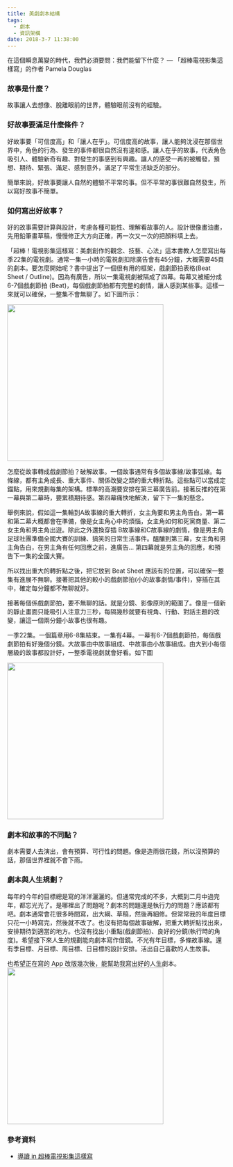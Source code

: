 ```yaml
---
title: 美劇劇本結構
tags:
  - 劇本
  - 資訊架構
date: 2018-3-7 11:38:00
---
```

在這個瞬息萬變的時代，我們必須要問：我們能留下什麼？ — 「超棒電視影集這樣寫」的作者 Pamela Douglas

### 故事是什麼？
故事讓人去想像、脫離眼前的世界，體驗眼前沒有的經驗。

### 好故事要滿足什麼條件？

好故事要「可信度高」和「讓人在乎」。可信度高的故事，讓人能夠沈浸在那個世界中，角色的行為、發生的事件都很自然沒有違和感。讓人在乎的故事，代表角色吸引人、體驗新奇有趣、對發生的事感到有興趣。讓人的感受一再的被觸發，預想、期待、緊張、滿足、感到意外，滿足了平常生活缺乏的部分。

<!--more-->
簡單來說，好故事要讓人自然的體驗不平常的事。但不平常的事很難自然發生，所以寫好故事不簡單。

### 如何寫出好故事？
好的故事需要計算與設計，考慮各種可能性、理解看故事的人。設計很像畫油畫，先用鉛筆畫草稿，慢慢修正大方向正確，再一次又一次的把顏料填上去。

「超棒！電視影集這樣寫：美劇創作的觀念、技藝、心法」這本書教人怎麼寫出每季22集的電視劇。通常一集一小時的電視劇扣除廣告會有45分鐘，大概需要45頁的劇本。要怎麼開始呢？書中提出了一個很有用的框架，戲劇節拍表格(Beat Sheet / Outline)。因為有廣告，所以一集電視劇被隔成了四幕。每幕又被細分成6-7個戲劇節拍 (Beat)，每個戲劇節拍都有完整的劇情，讓人感到某些事。這樣一來就可以確保，一整集不會無聊了。如下圖所示：

<img src="/img/tv_drama/1.jpeg" width="360">

怎麼從故事轉成戲劇節拍？破解故事。一個故事通常有多個故事線/故事弧線。每條線，都有主角成長、重大事件、關係改變之類的重大轉折點。這些點可以當成定錨點，用來規劃每集的架構。標準的高潮要安排在第三幕廣告前。接著反推的在第一幕與第二幕時，要累積期待感。第四幕痛快地解決，留下下一集的懸念。

舉例來說，假如這一集輪到A故事線的重大轉折，女主角要和男主角告白。第一幕和第二幕大概都會在準備，像是女主角心中的煩惱，女主角如何和死黨商量、第二女主角和男主角出遊。除此之外還換穿插 B故事線和C故事線的劇情，像是男主角足球社團準備全國大賽的訓練、搞笑的日常生活事件。醞釀到第三幕，女主角和男主角告白，在男主角有任何回應之前，進廣告... 第四幕就是男主角的回應，和預告下一集的全國大賽。

所以找出重大的轉折點之後，把它放到 Beat Sheet 應該有的位置，可以確保一整集有進展不無聊。接著把其他的較小的戲劇節拍(小的故事劇情/事件)，穿插在其中，確定每分鐘都不無聊就好。

接著每個係戲劇節拍，要不無聊的話。就是分鏡、影像原則的範圍了。像是一個新的靜止畫面只能吸引人注意力三秒，每隔幾秒就要有視角、行動、對話主題的改變，讓這一個兩分鐘小故事也很有趣。

一季22集。一個篇章用6-8集結束。一集有4幕。一幕有6-7個戲劇節拍，每個戲劇節拍有好幾個分鏡。大故事由中故事組成、中故事由小故事組成。由大到小每個層級的故事都設計好，一整季電視劇就會好看。如下圖

<img src="/img/tv_drama/2.jpeg" width="360">

### 劇本和故事的不同點？
劇本需要人去演出，會有預算、可行性的問題。像是造雨很花錢，所以沒預算的話，那個世界裡就不會下雨。

### 劇本與人生規劃？
每年的今年的目標總是寫的洋洋灑灑的。但通常完成的不多，大概到二月中過完年，都忘光光了。是哪裡出了問題呢？劇本的問題還是執行力的問題？應該都有吧。劇本通常會花很多時間寫，出大綱、草稿，然後再細修。但常常我的年度目標只花一小時寫完，然後就不改了。也沒有把每個故事破解，把重大轉折點找出來，安排期待到適當的地方。也沒有找出小重點(戲劇節拍)、良好的分鏡(執行時的角度)。希望接下來人生的規劃能向劇本寫作借鏡。不光有年目標，多條故事線。還有季目標、月目標、周目標、日目標的設計安排。活出自己喜歡的人生故事。

也希望正在寫的 App 改版幾次後，能幫助我寫出好的人生劇本。
<img src="/img/tv_drama/3.jpeg" width="360">

### 參考資料
- [導讀 in 超棒電視影集這樣寫](https://news.readmoo.com/2018/01/23/tv-screenwriter1/)
